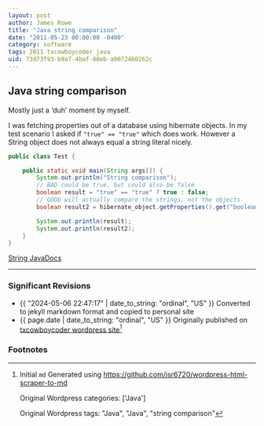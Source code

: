 ```yaml
---
layout: post
author: James Rowe
title: "Java string comparison"
date: "2011-05-23 00:00:00 -0400"
category: software
tags: 2011 txcowboycoder java
uid: 73d73f93-b9a7-4baf-80eb-a00724b0262c
---
```


## Java string comparison

Mostly just a ‘duh’ moment by myself.

I was fetching properties out of a database using hibernate objects. In my test scenario I asked if `"true" == "true"` which does work. However a String object does not always equal a string literal nicely.

```java
public class Test {

	public static void main(String args[]) {
		System.out.println("String comparison");
		// BAD could be true, but could also be false
		boolean result = "true" == "true" ? true : false;
		// GOOD will actually compare the strings, not the objects
		boolean result2 = hibernate_object.getProperties().get("boolean property").equalsIgnoreCase("true") ? true : false;

		System.out.println(result);
		System.out.println(result2);
	}
}

```

[String JavaDocs](http://download.oracle.com/javase/1.4.2/docs/api/java/lang/String.html#equalsIgnoreCase(java.lang.String))

---

### Significant Revisions

- {{ "2024-05-06 22:47:17" | date_to_string: "ordinal", "US" }} Converted to jekyll markdown format and copied to personal site
- {{ page.date | date_to_string: "ordinal", "US" }} Originally published on [txcowboycoder wordpress site](https://txcowboycoder.wordpress.com/2011/05/23/java-string-comparison/)[^draft]

### Footnotes

[^draft]: Initial `md` Generated using <https://github.com/jsr6720/wordpress-html-scraper-to-md>

	Original Wordpress categories: ['Java']

	Original Wordpress tags: "Java", "Java", "string comparison"
